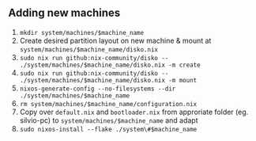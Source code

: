 ## Adding new machines
1. `mkdir system/machines/$machine_name`
1. Create desired partition layout on new machine & mount at `system/machines/$machine_name/disko.nix`
1. `sudo nix run github:nix-community/disko -- ./system/machines/$machine_name/disko.nix -m create`
1. `sudo nix run github:nix-community/disko -- ./system/machines/$machine_name/disko.nix -m mount`
1. `nixos-generate-config --no-filesystems --dir ./system/machines/$machine_name`
1. `rm system/machines/$machine_name/configuration.nix`
1. Copy over `default.nix` and `bootloader.nix` from approriate folder (eg. silvio-pc) to `system/machines/$machine_name` and adapt
1. `sudo nixos-install --flake ./system\#$machine_name`
